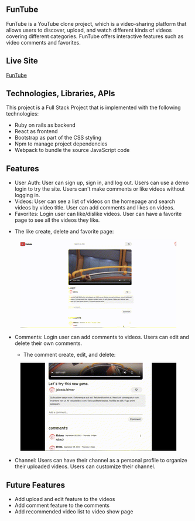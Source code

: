 ## FunTube

FunTube is a YouTube clone project, which is a video-sharing platform that allows users to discover, upload, and watch different kinds of videos covering different categories. FunTube offers interactive features such as video comments and favorites.


##  Live Site

[FunTube](https://funtube-web-service.onrender.com)


## Technologies, Libraries, APIs

This project is a Full Stack Project that is implemented with the following technologies:

*   Ruby on rails as backend
*   React as frontend
*   Bootstrap as part of the CSS styling
*   Npm to manage project dependencies
*   Webpack to bundle the source JavaScript code


##  Features

*   User Auth: User can sign up, sign in, and log out. Users can use a demo login to try the site. Users can't make comments or like videos without logging in.
*   Videos: User can see a list of videos on the homepage and search videos by video title. User can add comments and likes on videos.
*   Favorites: Login user can like/dislike videos. User can have a favorite page to see all the videos they like.
  -   The like create, delete and favorite page:

<p align="center">
  <img src="./assets/like.gif" />
</p>

*   Comments: Login user can add comments to videos. Users can edit and delete their own comments.
  
    -   The comment create, edit, and delete:

<p align="center">
  <img src="./assets/comment.gif" />
</p>

*   Channel: Users can have their channel as a personal profile to organize their uploaded videos. Users can customize their channel.

##  Future Features
- Add upload and edit feature to the videos
- Add comment feature to the comments
- Add recommended video list to video show page
